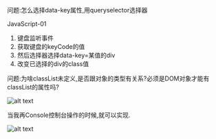 问题:怎么选择data-key属性,用queryselector选择器

JavaScript-01

1. 键盘监听事件
2. 获取键盘的keyCode的值
3. 然后选择器选择data-key=某值的div
4. 改变已选择的div的class值


问题:为啥classList未定义,是否跟对象的类型有关系?必须是DOM对象才能有classList的属性吗?

![alt text](C:/Users/yunbo.liu/Documents/My%20Knowledge/temp/eb15d4e8-7efd-4ae6-90b9-6040a34f8080/128/index_files/13d069bb-055a-448a-b705-118bc575585d.jpg
 "Title")

当我再Console控制台操作的时候,就可以实现.

![alt text](C:/Users/yunbo.liu/Documents/My%20Knowledge/temp/eb15d4e8-7efd-4ae6-90b9-6040a34f8080/128/index_files/d60e6efe-48da-4038-8d47-da50f54deee0.jpg
"Title")


